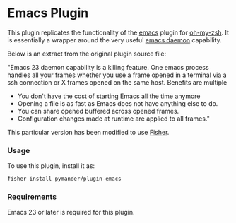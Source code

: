 # Emacs Plugin

This plugin replicates the functionality of the [emacs](https://www.gnu.org/software/emacs/) plugin for [oh-my-zsh](http://ohmyz.sh/).
It is essentially a wrapper around the very useful [emacs daemon](http://www.emacswiki.org/emacs/EmacsAsDaemon) capability.

Below is an extract from the original plugin source file:

"Emacs 23 daemon capability is a killing feature.
One emacs process handles all your frames whether
you use a frame opened in a terminal via a ssh connection or X frames
opened on the same host.
Benefits are multiple

  * You don't have the cost of starting Emacs all the time anymore
  * Opening a file is as fast as Emacs does not have anything else to do.
  * You can share opened buffered across opened frames.
  * Configuration changes made at runtime are applied to all frames."

This particular version has been modified to use [Fisher](https://github.com/jorgebucaran/fisher).

### Usage

To use this plugin, install it as:

```bash
fisher install pymander/plugin-emacs
```

### Requirements

Emacs 23 or later is required for this plugin.
